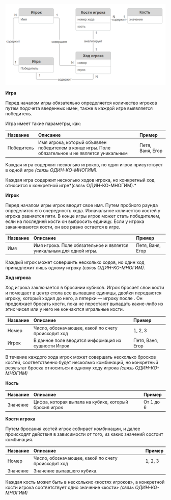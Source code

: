 ![](media/image6.png)


**Игра**

Перед началом игры обязательно определяется количество игроков путем подсчета введенных имен, также в каждой игре выявляется победитель.

Игра имеет такие параметры, как:

|**Название**|**Описание**|**Пример**|
| :- | :- | :- |
|Победитель|Имя игрока, который объявлен победителем в конце игры. Поле обязательное и не является уникальным|Петя, Ваня, Егор|

Каждая игра содержит несколько игроков, но один игрок присутствует в одной игре *(связь ОДИН-КО-МНОГИМ).*

Каждая игра содержит несколько ходов игрока, но конкретный ход относится к конкретной игре*(связь ОДИН-КО-МНОГИМ).*

**Игрок**

Перед началом игры игрок вводит свое имя. Путем пробного раунда определится его очередность хода. Изначальное количество костей у игрока равняется пяти. В конце игры игрок может стать победителем, если на последней кости он выбросить единицу. Если у игрока заканчиваются кости, он все равно остается в игре.

|**Название**|**Описание**|**Пример**|
| :- | :- | :- |
|Имя|Имя игрока. Поле обязательное и является уникальным для одной игры.|Петя, Ваня, Егор|

Каждый игрок может совершить несколько ходов, но один ход принадлежит лишь одному игроку *(связь ОДИН-КО-МНОГИМ).* 

**Ход игрока**

Ход игрока заключается в бросании кубиков.  Игрок бросает свои кости и помещает в центр стола все выпавшие единицы, двойки передаются игроку, который ходил до него, а пятерки — игроку после . Он продолжает бросать кости, пока не перестают выпадать какие-либо из этих чисел или у него не кончаются игральные кости.

|**Название**|**Описание**|**Пример**|
| :- | :- | :- |
|Номер|Число, обозначающее, какой по счету происходит ход|1, 2, 3|
|Игрок|В данное поле вводится информация из сущности Игрок|Петя, Ваня, Егор|

В течение каждого хода игрок может совершать несколько бросков костей, соответственно будет несколько комбинаций, но конкретный результат броска относиться к одному ходу игрока *(связь ОДИН-КО-МНОГИМ)*

**Кость**

|**Название**|**Описание**|**Пример**|
| :- | :- | :- |
|Значение|Цифра, которая выпала на кубике, который бросил игрок|От 1 до 6|

**Кости игрока**

Путем бросания костей игрок собирает комбинации, и далее происходят действия в зависимости от того, из каких значений состоит комбинация. 

|**Название**|**Описание**|**Пример**|
| :- | :- | :- |
|Номер|Число, обозначающее, какой по счету происходит ход|1, 2, 3|
|Значение|Значение выпавшего кубика. ||

Каждая кость может быть в нескольких «костях игроков», а конкретной кости игрока соответствует одно значение «кости» *(связь ОДИН-КО-МНОГИМ)*
